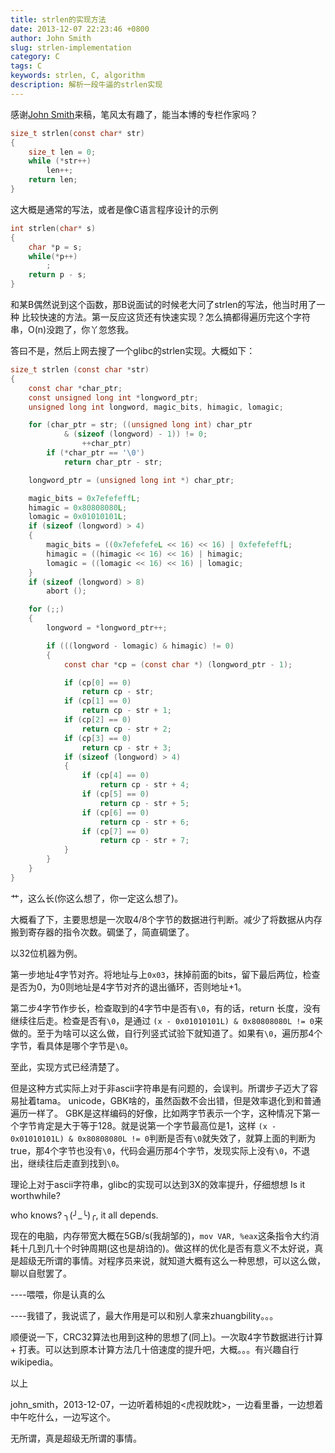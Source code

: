 ```yaml
---
title: strlen的实现方法
date: 2013-12-07 22:23:46 +0800
author: John Smith
slug: strlen-implementation
category: C
tags: C
keywords: strlen, C, algorithm
description: 解析一段牛逼的strlen实现
---
```


感谢[John Smith](https://plus.google.com/u/0/102034236640204820044)来稿，笔风太有趣了，能当本博的专栏作家吗？
<!-- more -->

```c
size_t strlen(const char* str)
{
    size_t len = 0;
    while (*str++)
        len++;
    return len;
}
```

这大概是通常的写法，或者是像C语言程序设计的示例
```c
int strlen(char* s)
{
    char *p = s;
    while(*p++)
        ;
    return p - s;
}
```

和某B偶然说到这个函数，那B说面试的时候老大问了strlen的写法，他当时用了一种
比较快速的方法。第一反应这货还有快速实现？怎么搞都得遍历完这个字符串，O(n)没跑了，你丫忽悠我。

答曰不是，然后上网去搜了一个glibc的strlen实现。大概如下：
```c
size_t strlen (const char *str)
{
    const char *char_ptr;
    const unsigned long int *longword_ptr;
    unsigned long int longword, magic_bits, himagic, lomagic;

    for (char_ptr = str; ((unsigned long int) char_ptr
            & (sizeof (longword) - 1)) != 0;
                ++char_ptr)
        if (*char_ptr == '\0')
            return char_ptr - str;

    longword_ptr = (unsigned long int *) char_ptr;

    magic_bits = 0x7efefeffL;
    himagic = 0x80808080L;
    lomagic = 0x01010101L;
    if (sizeof (longword) > 4)
    {
        magic_bits = ((0x7efefefeL << 16) << 16) | 0xfefefeffL;
        himagic = ((himagic << 16) << 16) | himagic;
        lomagic = ((lomagic << 16) << 16) | lomagic;
    }
    if (sizeof (longword) > 8)
        abort ();

    for (;;)
    {
        longword = *longword_ptr++;

        if (((longword - lomagic) & himagic) != 0)
        {
            const char *cp = (const char *) (longword_ptr - 1);

            if (cp[0] == 0)
                return cp - str;
            if (cp[1] == 0)
                return cp - str + 1;
            if (cp[2] == 0)
                return cp - str + 2;
            if (cp[3] == 0)
                return cp - str + 3;
            if (sizeof (longword) > 4)
            {
                if (cp[4] == 0)
                    return cp - str + 4;
                if (cp[5] == 0)
                    return cp - str + 5;
                if (cp[6] == 0)
                    return cp - str + 6;
                if (cp[7] == 0)
                    return cp - str + 7;
            }
        }
    }
}
```

艹，这么长(你这么想了，你一定这么想了)。

大概看了下，主要思想是一次取4/8个字节的数据进行判断。减少了将数据从内存搬到寄存器的指令次数。碉堡了，简直碉堡了。

以32位机器为例。

第一步地址4字节对齐。将地址与上`0x03`，抹掉前面的bits，留下最后两位，检查是否为0，为0则地址是4字节对齐的退出循环，否则地址+1。

第二步4字节作步长，检查取到的4字节中是否有`\0`，有的话，return 长度，没有继续往后走。检查是否有`\0`，是通过 `(x - 0x01010101L) & 0x80808080L != 0`来做的。至于为啥可以这么做，自行列竖式试验下就知道了。如果有`\0`，遍历那4个字节，看具体是哪个字节是`\0`。

至此，实现方式已经清楚了。

但是这种方式实际上对于非ascii字符串是有问题的，会误判。所谓步子迈大了容易扯着tama。 unicode，GBK啥的，虽然函数不会出错，但是效率退化到和普通遍历一样了。 GBK是这样编码的好像，比如两字节表示一个字，这种情况下第一个字节肯定是大于等于128。就是说第一个字节最高位是1，这样 `(x - 0x01010101L) & 0x80808080L != 0`判断是否有`\0`就失效了，就算上面的判断为true，那4个字节也没有`\0`，代码会遍历那4个字节，发现实际上没有`\0`，不退出，继续往后走直到找到`\0`。

理论上对于ascii字符串，glibc的实现可以达到3X的效率提升，仔细想想 Is it worthwhile?

who knows? ╮(╯_╰)╭, it all depends.

现在的电脑，内存带宽大概在5GB/s(我胡邹的)，`mov VAR, %eax`这条指令大约消耗十几到几十个时钟周期(这也是胡诌的)。做这样的优化是否有意义不太好说，真是超级无所谓的事情。对程序员来说，就知道大概有这么一种思想，可以这么做，聊以自慰罢了。

----喂喂，你是认真的么

----我错了，我说谎了，最大作用是可以和别人拿来zhuangbility。。。

顺便说一下，CRC32算法也用到这种的思想了(同上)。一次取4字节数据进行计算 + 打表。可以达到原本计算方法几十倍速度的提升吧，大概。。。有兴趣自行wikipedia。

以上

john_smith，2013-12-07，一边听着柿姐的<虎视眈眈>，一边看里番，一边想着中午吃什么，一边写这个。

无所谓，真是超级无所谓的事情。

